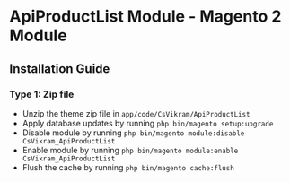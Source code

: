 # ApiProductList Module - Magento 2 Module


## Installation Guide

### Type 1: Zip file

 - Unzip the theme zip file in `app/code/CsVikram/ApiProductList`
 - Apply database updates by running `php bin/magento setup:upgrade`
 - Disable module by running `php bin/magento module:disable CsVikram_ApiProductList`
 - Enable module by running `php bin/magento module:enable CsVikram_ApiProductList`
 - Flush the cache by running `php bin/magento cache:flush`

